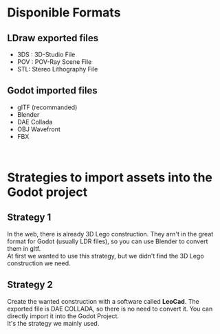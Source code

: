 # Disponible Formats

## LDraw exported files 
- 3DS : 3D-Studio File
- POV : POV-Ray Scene File
- STL: Stereo Lithography File

## Godot imported files
- glTF (recommanded)
- Blender
- DAE Collada
- OBJ Wavefront
- FBX

<br>

# Strategies to import assets into the Godot project

## Strategy 1
In the web, there is already 3D Lego construction. They arn't in the great format for Godot (usually LDR files), so you can use Blender to convert them in gltf.<br>
At first we wanted to use this strategy, but we didn't find the 3D Lego construction we need.

## Strategy 2
Create the wanted construction with a software called **LeoCad**. The exported file is DAE COLLADA, so there is no need to convert it. You can directly import it into the Godot Project.<br>
It's the strategy we mainly used.